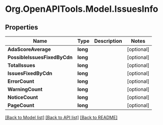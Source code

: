 # Org.OpenAPITools.Model.IssuesInfo

## Properties

Name | Type | Description | Notes
------------ | ------------- | ------------- | -------------
**AdaScoreAverage** | **long** |  | [optional] 
**PossibleIssuesFixedByCdn** | **long** |  | [optional] 
**TotalIssues** | **long** |  | [optional] 
**IssuesFixedByCdn** | **long** |  | [optional] 
**ErrorCount** | **long** |  | [optional] 
**WarningCount** | **long** |  | [optional] 
**NoticeCount** | **long** |  | [optional] 
**PageCount** | **long** |  | [optional] 

[[Back to Model list]](../README.md#documentation-for-models) [[Back to API list]](../README.md#documentation-for-api-endpoints) [[Back to README]](../README.md)

